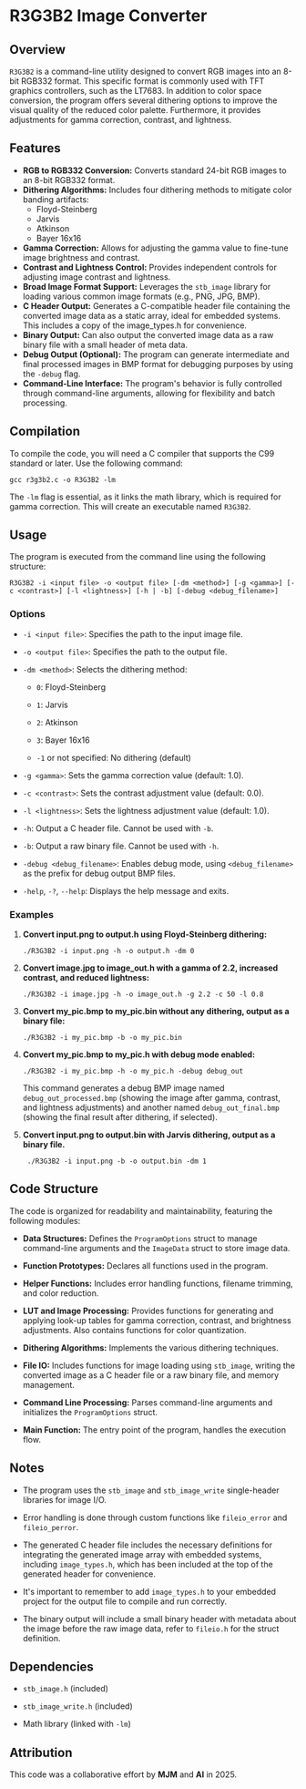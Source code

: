 
# R3G3B2 Image Converter

## Overview

`R3G3B2` is a command-line utility designed to convert RGB images into an 8-bit RGB332 format. This specific format is commonly used with TFT graphics controllers, such as the LT7683. In addition to color space conversion, the program offers several dithering options to improve the visual quality of the reduced color palette. Furthermore, it provides adjustments for gamma correction, contrast, and lightness.

## Features

-   **RGB to RGB332 Conversion:** Converts standard 24-bit RGB images to an 8-bit RGB332 format.
-   **Dithering Algorithms:** Includes four dithering methods to mitigate color banding artifacts:
    -   Floyd-Steinberg
    -   Jarvis
    -   Atkinson
    -   Bayer 16x16
-   **Gamma Correction:** Allows for adjusting the gamma value to fine-tune image brightness and contrast.
-   **Contrast and Lightness Control:** Provides independent controls for adjusting image contrast and lightness.
-   **Broad Image Format Support:** Leverages the `stb_image` library for loading various common image formats (e.g., PNG, JPG, BMP).
-   **C Header Output:** Generates a C-compatible header file containing the converted image data as a static array, ideal for embedded systems. This includes a copy of the image_types.h for convenience.
-  **Binary Output:** Can also output the converted image data as a raw binary file with a small header of meta data.
-   **Debug Output (Optional):** The program can generate intermediate and final processed images in BMP format for debugging purposes by using the `-debug` flag.
-   **Command-Line Interface:** The program's behavior is fully controlled through command-line arguments, allowing for flexibility and batch processing.

## Compilation

To compile the code, you will need a C compiler that supports the C99 standard or later. Use the following command:

    gcc r3g3b2.c -o R3G3B2 -lm
    
The `-lm` flag is essential, as it links the math library, which is required for gamma correction. This will create an executable named `R3G3B2`.

## Usage

The program is executed from the command line using the following structure:

    R3G3B2 -i <input file> -o <output file> [-dm <method>] [-g <gamma>] [-c <contrast>] [-l <lightness>] [-h | -b] [-debug <debug_filename>]

### Options

-   `-i <input file>`: Specifies the path to the input image file.
    
-   `-o <output file>`: Specifies the path to the output file.
    
-   `-dm <method>`: Selects the dithering method:
    
    -   `0`: Floyd-Steinberg
        
    -   `1`: Jarvis
        
    -   `2`: Atkinson
        
    -   `3`: Bayer 16x16
        
    -   `-1` or not specified: No dithering (default)
        
-   `-g <gamma>`: Sets the gamma correction value (default: 1.0).
    
-   `-c <contrast>`: Sets the contrast adjustment value (default: 0.0).
    
-   `-l <lightness>`: Sets the lightness adjustment value (default: 1.0).

-  `-h`: Output a C header file. Cannot be used with `-b`.
    
-  `-b`: Output a raw binary file. Cannot be used with `-h`.

-   `-debug <debug_filename>`: Enables debug mode, using `<debug_filename>` as the prefix for debug output BMP files.

- `-help`, `-?`, `--help`: Displays the help message and exits.

### Examples

1.  **Convert input.png to output.h using Floyd-Steinberg dithering:**
    
        ./R3G3B2 -i input.png -h -o output.h -dm 0
    
2.  **Convert image.jpg to image_out.h with a gamma of 2.2, increased contrast, and reduced lightness:**
    
        ./R3G3B2 -i image.jpg -h -o image_out.h -g 2.2 -c 50 -l 0.8
	
3.  **Convert my_pic.bmp to my_pic.bin without any dithering, output as a binary file:**
    
        ./R3G3B2 -i my_pic.bmp -b -o my_pic.bin
          
4.  **Convert my_pic.bmp to my_pic.h with debug mode enabled:**
    
        ./R3G3B2 -i my_pic.bmp -h -o my_pic.h -debug debug_out
    
    This command generates a debug BMP image named `debug_out_processed.bmp` (showing the image after gamma, contrast, and lightness adjustments) and another named `debug_out_final.bmp` (showing the final result after dithering, if selected).

5. **Convert input.png to output.bin with Jarvis dithering, output as a binary file.**

        ./R3G3B2 -i input.png -b -o output.bin -dm 1

## Code Structure

The code is organized for readability and maintainability, featuring the following modules:

-   **Data Structures:** Defines the `ProgramOptions` struct to manage command-line arguments and the `ImageData` struct to store image data.
    
-   **Function Prototypes:** Declares all functions used in the program.
    
-   **Helper Functions:** Includes error handling functions, filename trimming, and color reduction.
    
-   **LUT and Image Processing:** Provides functions for generating and applying look-up tables for gamma correction, contrast, and brightness adjustments. Also contains functions for color quantization.
    
-   **Dithering Algorithms:** Implements the various dithering techniques.
    
-   **File IO:** Includes functions for image loading using `stb_image`, writing the converted image as a C header file or a raw binary file, and memory management.
    
-   **Command Line Processing:** Parses command-line arguments and initializes the `ProgramOptions` struct.
    
-   **Main Function:** The entry point of the program, handles the execution flow.

## Notes

-   The program uses the `stb_image` and `stb_image_write` single-header libraries for image I/O.
    
-   Error handling is done through custom functions like `fileio_error` and `fileio_perror`.
    
-   The generated C header file includes the necessary definitions for integrating the generated image array with embedded systems, including `image_types.h`, which has been included at the top of the generated header for convenience.
    
-   It's important to remember to add `image_types.h` to your embedded project for the output file to compile and run correctly.
    
-   The binary output will include a small binary header with metadata about the image before the raw image data, refer to `fileio.h` for the struct definition.

## Dependencies

-   `stb_image.h` (included)
    
-   `stb_image_write.h` (included)
    
-   Math library (linked with `-lm`)

## Attribution

This code was a collaborative effort by **MJM** and **AI** in 2025.
